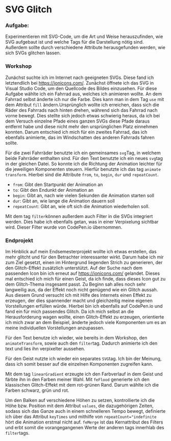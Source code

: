 # SVG Glitch

### Aufgabe:
Experimentieren mit SVG-Code, um die Art und Weise herauszufinden, wie SVG aufgebaut ist und welche Tags für die Darstellung nötig sind. Außerdem sollte durch verschiedene Attribute herausgefunden werden, wie sich SVGs glitchen lassen.

### Workshop

Zunächst suchte ich im Internet nach geeigneten SVGs. Diese fand ich letztendlich bei https://ionicons.com/. Zunächst öffnete ich das SVG in Visual Studio Code, um den Quellcode des Bildes einzusehen. Für diese Aufgabe wählte ich ein Fahrrad aus, welches ich animieren wollte. An dem Fahrrad selbst änderte ich nur die Farbe. Dies kann man in dem Tag `use` mit dem Attribut `fill` ändern.Ursprünglich wollte ich erreichen, dass sich die Räder des Fahrrads nach hinten drehen, während sich das Fahrrad nach vorne bewegt. Dies stellte sich jedoch etwas schwierig heraus, da ich bei dem Versuch einzelne Pfade eines ganzen SVGs diese Pfade daraus entfernt habe und diese nicht mehr den ursprünglichen Platz einnehmen konnten. Darum entschied ich mich für ein zweites Fahrrad, das ich ebenfalls animierte, das im Windschatten des anderen Fahrrads fahren sollte.

Für die zwei Fahrräder benutzte ich ein gemeinsames `svg`Tag, in welchem beide Fahrräder enthalten sind. Für den Text benutzte ich ein neues `svg`tag in der gleichen Datei. So konnte ich die Richtung der Animation leichter für die jeweiligen Komponenten steuern. Hierfür benutzte ich das tag `animate transform`. Hierbei sind die Attribute `from`, `to`, `begin`, `dur` und `repeatCount`.

* `from`: Gibt den Startpunkt der Animation an
* `to`: Gibt den Endunkt der Animation an
* `begin`: Gibt an, nach wie vielen Sekunden die Animation starten soll
* `dur`: Gibt an, wie lange die Animation dauern soll
* `repeatCount`: Gibt an, wie oft sich die Animation wiederholen soll.

Mit dem tag `filter`können außerdem auch Filter in die SVGs integriert werden. Dies habe ich ebenfalls getan, was in einer Verpixelung sichtbar wird. Dieser Filter wurde von CodePen.io übernommen.




### Endprojekt

Im Hinblick auf mein Endsemesterprojekt wollte ich etwas erstellen, das mehr glitcht und für den Betrachter interessanter wirkt. Darum habe ich mir zum Ziel gesetzt, einen im Hintergrund liegenden Strich zu generieren, der den Glitch-Effekt zusätzlich unterstützt.
Auf der Suche nach dem passenden Icon bin ich erneut auf https://ionicons.com/ gelandet. Dieses mal entschied ich mich für einen Geist, da ich finde, dass dieses Icon gut zu dem Glitch-Thema insgesamt passt. Zu Beginn sah alles noch sehr langweilig aus, da der Effekt noch nicht genügend wie ein Glitch aussah. Aus diesem Grund versucht ich mit Hilfe des Internets einen Effekt zu erzeugen, der dies spannender macht und gleichzeitig meine eigenen Vorstellungen erfüllen würde. Hierbei bin ich ebenfalls auf CodePen.io und fand ein für mich passendes Glitch. Da ich mich selbst an die Herausforderung wagen wollte, einen Glitch-Effekt zu erzeugen, orientierte ich mich zwar an dem Beispiel, änderte jedoch viele Komponenten um es an meine individuellen Vorstellungen anzupassen.

Für den Text benutze ich wieder, wie bereits in dem Workshop, den `animateTransform`, sowie auch den `filter`tag. Dadurch animierte ich den text und lies ihn verpixelter aussehen.

Für den Geist nutzte ich wieder ein separates `SVG`tag. Ich bin der Meinung, dass ich somit besser auf die einzelnen Komponenten zugreifen kann.

Mit dem tag `linearGradient` erzeugte ich den Farbverlauf in dem Geist und färbte ihn in den Farben meiner Wahl. Mit `feFlood` generierte ich den klassischen Glitch-Effekt mit dem rot-grünen Rand. Darum wählte ich die Farben schwarz, grün und rot.

Um den Balken auf verschiedene Höhen zu setzen, kontrollierte ich die Höhe bzw. Position mit dem Attribut `values`, die dazugehörigen Zeiten, sodass sich das Ganze auch in einem schnelleren Tempo bewegt, definierte ich über das Attribut `keyTimes` und mithilfe von `repeatCount="indefinite` hört die Animation erstmal nicht auf. `feMerge` ist das Kernattribut des Filters und erbt somit die vorangegangenen Werte der anderen tags innerhlab des `filter`tags.








